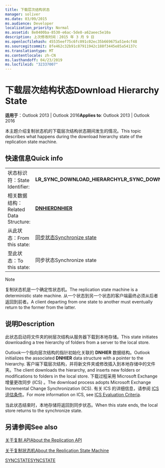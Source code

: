 ```yaml
---
title: 下载层次结构状态
manager: soliver
ms.date: 03/09/2015
ms.audience: Developer
localization_priority: Normal
ms.assetid: 8e0400ba-8530-e6ac-5de8-a62aeec5e10a
description: 上次修改时间：2015 年 3 月 9 日
ms.openlocfilehash: 45535eef75c6fc091c02ec35b669675a51e4cf48
ms.sourcegitcommit: 8fe462c32b91c87911942c188f3445e85a54137c
ms.translationtype: MT
ms.contentlocale: zh-CN
ms.lasthandoff: 04/23/2019
ms.locfileid: "32337007"
---
```

# <a name="download-hierarchy-state"></a><span data-ttu-id="3342a-103">下载层次结构状态</span><span class="sxs-lookup"><span data-stu-id="3342a-103">Download Hierarchy State</span></span>

  
  
<span data-ttu-id="3342a-104">**适用于**：Outlook 2013 | Outlook 2016</span><span class="sxs-lookup"><span data-stu-id="3342a-104">**Applies to**: Outlook 2013 | Outlook 2016</span></span> 
  
 <span data-ttu-id="3342a-105">本主题介绍复制状态机的下载层次结构状态期间发生的情况。</span><span class="sxs-lookup"><span data-stu-id="3342a-105">This topic describes what happens during the download hierarchy state of the replication state machine.</span></span> 
  
## <a name="quick-info"></a><span data-ttu-id="3342a-106">快速信息</span><span class="sxs-lookup"><span data-stu-id="3342a-106">Quick info</span></span>

|||
|:-----|:-----|
|<span data-ttu-id="3342a-107">状态标识符：</span><span class="sxs-lookup"><span data-stu-id="3342a-107">State Identifier:</span></span>  <br/> |<span data-ttu-id="3342a-108">**LR_SYNC_DOWNLOAD_HIERARCHY**</span><span class="sxs-lookup"><span data-stu-id="3342a-108">**LR_SYNC_DOWNLOAD_HIERARCHY**</span></span> <br/> |
|<span data-ttu-id="3342a-109">相关数据结构：</span><span class="sxs-lookup"><span data-stu-id="3342a-109">Related Data Structure:</span></span>  <br/> |<span data-ttu-id="3342a-110">**[DNHIER](dnhier.md)**</span><span class="sxs-lookup"><span data-stu-id="3342a-110">**[DNHIER](dnhier.md)**</span></span> <br/> |
|<span data-ttu-id="3342a-111">从此状态：</span><span class="sxs-lookup"><span data-stu-id="3342a-111">From this state:</span></span>  <br/> |[<span data-ttu-id="3342a-112">同步状态</span><span class="sxs-lookup"><span data-stu-id="3342a-112">Synchronize state</span></span>](synchronize-state.md) <br/> |
|<span data-ttu-id="3342a-113">至此状态：</span><span class="sxs-lookup"><span data-stu-id="3342a-113">To this state:</span></span>  <br/> |<span data-ttu-id="3342a-114">同步状态</span><span class="sxs-lookup"><span data-stu-id="3342a-114">Synchronize state</span></span>  <br/> |
   
> [!NOTE]
> <span data-ttu-id="3342a-115">复制状态机是一个确定性状态机。</span><span class="sxs-lookup"><span data-stu-id="3342a-115">The replication state machine is a deterministic state machine.</span></span> <span data-ttu-id="3342a-116">从一个状态到另一个状态的客户端最终必须从后者返回到前者。</span><span class="sxs-lookup"><span data-stu-id="3342a-116">A client departing from one state to another must eventually return to the former from the latter.</span></span> 
  
## <a name="description"></a><span data-ttu-id="3342a-117">说明</span><span class="sxs-lookup"><span data-stu-id="3342a-117">Description</span></span>

<span data-ttu-id="3342a-118">此状态启动将文件夹的树层次结构从服务器下载到本地存储。</span><span class="sxs-lookup"><span data-stu-id="3342a-118">This state initiates downloading a tree hierarchy of folders from a server to the local store.</span></span> 
  
<span data-ttu-id="3342a-119">Outlook一个指向层次结构的指针初始化关联的 **DNHIER** 数据结构。</span><span class="sxs-lookup"><span data-stu-id="3342a-119">Outlook initializes the associated **DNHIER** data structure with a pointer to the hierarchy.</span></span> <span data-ttu-id="3342a-120">客户端下载层次结构，并将新文件夹或修改插入到本地存储中的文件夹。</span><span class="sxs-lookup"><span data-stu-id="3342a-120">The client downloads the hierarchy, and inserts new folders or modifications to folders in the local store.</span></span> <span data-ttu-id="3342a-121">下载过程采用 Microsoft Exchange 增量更改同步 (ICS) 。</span><span class="sxs-lookup"><span data-stu-id="3342a-121">The download process adopts Microsoft Exchange Incremental Change Synchronization (ICS).</span></span> <span data-ttu-id="3342a-122">有关 ICS 的详细信息，请参阅 [ICS 评估条件](https://msdn.microsoft.com/library/aa579252%28EXCHG.80%29.aspx)。</span><span class="sxs-lookup"><span data-stu-id="3342a-122">For more information on ICS, see [ICS Evaluation Criteria](https://msdn.microsoft.com/library/aa579252%28EXCHG.80%29.aspx).</span></span>
  
<span data-ttu-id="3342a-123">当此状态结束时，本地存储将返回到同步状态。</span><span class="sxs-lookup"><span data-stu-id="3342a-123">When this state ends, the local store returns to the synchronize state.</span></span>
  
## <a name="see-also"></a><span data-ttu-id="3342a-124">另请参阅</span><span class="sxs-lookup"><span data-stu-id="3342a-124">See also</span></span>



[<span data-ttu-id="3342a-125">关于复制 API</span><span class="sxs-lookup"><span data-stu-id="3342a-125">About the Replication API</span></span>](about-the-replication-api.md)
  
[<span data-ttu-id="3342a-126">关于复制状态机</span><span class="sxs-lookup"><span data-stu-id="3342a-126">About the Replication State Machine</span></span>](about-the-replication-state-machine.md)
  
[<span data-ttu-id="3342a-127">SYNCSTATE</span><span class="sxs-lookup"><span data-stu-id="3342a-127">SYNCSTATE</span></span>](syncstate.md)

